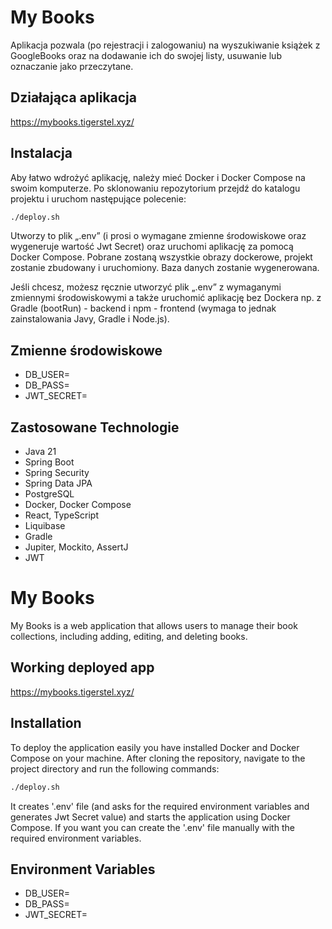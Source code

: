 # My Books

Aplikacja pozwala (po rejestracji i zalogowaniu) na wyszukiwanie książek z GoogleBooks 
oraz na dodawanie ich do swojej listy, usuwanie lub oznaczanie jako przeczytane.  

## Działająca aplikacja

https://mybooks.tigerstel.xyz/

## Instalacja

Aby łatwo wdrożyć aplikację, należy mieć Docker i Docker Compose na swoim komputerze.
Po sklonowaniu repozytorium przejdź do katalogu projektu i uruchom następujące polecenie:

```bash
./deploy.sh
```

Utworzy to plik „.env” (i prosi o wymagane zmienne środowiskowe oraz wygeneruje wartość Jwt Secret)
oraz uruchomi aplikację za pomocą Docker Compose.
Pobrane zostaną wszystkie obrazy dockerowe, projekt zostanie zbudowany i uruchomiony. Baza danych zostanie wygenerowana.

Jeśli chcesz, możesz ręcznie utworzyć plik „.env” z wymaganymi zmiennymi środowiskowymi
a także uruchomić aplikację bez Dockera np. z Gradle (bootRun) - backend i npm - frontend
(wymaga to jednak zainstalowania Javy, Gradle i Node.js).

## Zmienne środowiskowe

- DB_USER=
- DB_PASS=
- JWT_SECRET=

## Zastosowane Technologie

- Java 21
- Spring Boot
- Spring Security
- Spring Data JPA
- PostgreSQL
- Docker, Docker Compose
- React, TypeScript
- Liquibase
- Gradle
- Jupiter, Mockito, AssertJ
- JWT

# My Books

My Books is a web application that allows users to manage their book collections, including adding, editing, and deleting books. 

## Working deployed app

https://mybooks.tigerstel.xyz/

## Installation

To deploy the application easily you have installed Docker and Docker Compose on your machine.
After cloning the repository, navigate to the project directory and run the following commands:

```bash
./deploy.sh
```

It creates '.env' file (and asks for the required environment variables and generates Jwt Secret value) 
and starts the application using Docker Compose.
If you want you can create the '.env' file manually with the required environment variables.

## Environment Variables

- DB_USER=
- DB_PASS=
- JWT_SECRET=